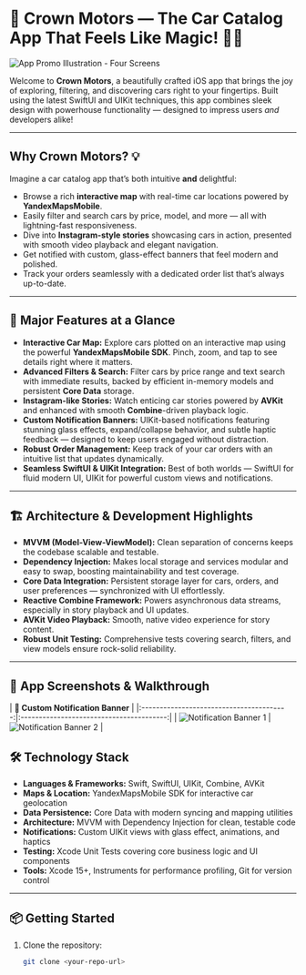 # 👑 Crown Motors — The Car Catalog App That Feels Like Magic! 🚗✨

![App Promo Illustration - Four Screens](screenshots/app_promo_4screens.png)

Welcome to **Crown Motors**, a beautifully crafted iOS app that brings the joy of exploring, filtering, and discovering cars right to your fingertips. Built using the latest SwiftUI and UIKit techniques, this app combines sleek design with powerhouse functionality — designed to impress users *and* developers alike!

---

## Why Crown Motors? 💡

Imagine a car catalog app that’s both intuitive **and** delightful:  
- Browse a rich **interactive map** with real-time car locations powered by **YandexMapsMobile**.  
- Easily filter and search cars by price, model, and more — all with lightning-fast responsiveness.  
- Dive into **Instagram-style stories** showcasing cars in action, presented with smooth video playback and elegant navigation.  
- Get notified with custom, glass-effect banners that feel modern and polished.  
- Track your orders seamlessly with a dedicated order list that’s always up-to-date.

---

## 🚀 Major Features at a Glance

- **Interactive Car Map:** Explore cars plotted on an interactive map using the powerful **YandexMapsMobile SDK**. Pinch, zoom, and tap to see details right where it matters.  
- **Advanced Filters & Search:** Filter cars by price range and text search with immediate results, backed by efficient in-memory models and persistent **Core Data** storage.  
- **Instagram-like Stories:** Watch enticing car stories powered by **AVKit** and enhanced with smooth **Combine**-driven playback logic.  
- **Custom Notification Banners:** UIKit-based notifications featuring stunning glass effects, expand/collapse behavior, and subtle haptic feedback — designed to keep users engaged without distraction.  
- **Robust Order Management:** Keep track of your car orders with an intuitive list that updates dynamically.  
- **Seamless SwiftUI & UIKit Integration:** Best of both worlds — SwiftUI for fluid modern UI, UIKit for powerful custom views and notifications.  

---

## 🏗 Architecture & Development Highlights

- **MVVM (Model-View-ViewModel):** Clean separation of concerns keeps the codebase scalable and testable.  
- **Dependency Injection:** Makes local storage and services modular and easy to swap, boosting maintainability and test coverage.  
- **Core Data Integration:** Persistent storage layer for cars, orders, and user preferences — synchronized with UI effortlessly.  
- **Reactive Combine Framework:** Powers asynchronous data streams, especially in story playback and UI updates.  
- **AVKit Video Playback:** Smooth, native video experience for story content.  
- **Robust Unit Testing:** Comprehensive tests covering search, filters, and view models ensure rock-solid reliability.  

---

## 🎨 App Screenshots & Walkthrough

| **🔔 Custom Notification Banner** |
|:----------------------------------------:|:----------------------------------------:|
| ![Notification Banner 1](screenshots/notification_banner1.png) | ![Notification Banner 2](screenshots/notification_banner2.png) |


## 🛠 Technology Stack

- **Languages & Frameworks:** Swift, SwiftUI, UIKit, Combine, AVKit  
- **Maps & Location:** YandexMapsMobile SDK for interactive car geolocation  
- **Data Persistence:** Core Data with modern syncing and mapping utilities  
- **Architecture:** MVVM with Dependency Injection for clean, testable code  
- **Notifications:** Custom UIKit views with glass effect, animations, and haptics  
- **Testing:** Xcode Unit Tests covering core business logic and UI components  
- **Tools:** Xcode 15+, Instruments for performance profiling, Git for version control  

---

## 📦 Getting Started

1. Clone the repository:  
   ```bash
   git clone <your-repo-url>
